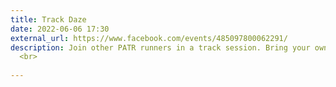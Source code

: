 ```yaml
---
title: Track Daze
date: 2022-06-06 17:30
external_url: https://www.facebook.com/events/485097800062291/
description: Join other PATR runners in a track session. Bring your own workout or join someone else. Pain is a lot more fun when it's shared with others! <br>
  <br>
  
---
```

